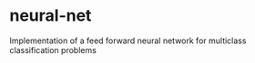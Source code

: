 # neural-net
Implementation of a feed forward neural network for multiclass classification problems
